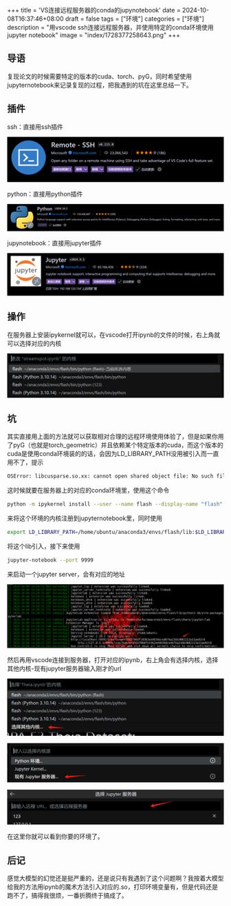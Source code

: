 +++
title = 'VS连接远程服务器的conda的jupynotebook'
date = 2024-10-08T16:37:46+08:00
draft = false
tags = ["环境"]
categories = ["环境"]
description = "用vscode ssh连接远程服务器，并使用特定的conda环境使用jupyter notebook"
image = "index/1728377258643.png"
+++

## 导语

复现论文的时候需要特定的版本的cuda、torch、pyG，同时希望使用jupyternotebook来记录复现的过程，把我遇到的坑在这里总结一下。

## 插件

ssh：直接用ssh插件

![1728377206727](index/1728377206727.png)

python：直接用python插件

![1728377245626](index/1728377245626.png)

jupynotebook：直接用jupyter插件

![1728377258643](index/1728377258643.png)

## 操作

在服务器上安装ipykernel就可以，在vscode打开ipynb的文件的时候，右上角就可以选择对应的内核

![1728378255797](index/1728378255797.png)


## 坑

其实直接用上面的方法就可以获取相对合理的远程环境使用体验了，但是如果你用了pyG（也就是torch_geometric）并且依赖某个特定版本的cuda，而这个版本的cuda是使用conda环境装的的话，会因为LD_LIBRARY_PATH没用被引入而一直用不了，提示

```bash
OSError: libcusparse.so.xx: cannot open shared object file: No such file or directory
```

这时候就要在服务器上的对应的conda环境里，使用这个命令

```bash
python -m ipykernel install --user --name flash --display-name "flash"
```

来将这个环境的内核注册到jupyternotebook里，同时使用

```bash
export LD_LIBRARY_PATH=/home/ubuntu/anaconda3/envs/flash/lib:$LD_LIBRARY_PATH
```

将这个lib引入，接下来使用

```bash
jupyter-notebook --port 9999
```

来启动一个jupyter server，会有对应的地址

![1728377460701](index/1728377460701.png)

然后再用vscode连接到服务器，打开对应的ipynb，右上角会有选择内核，选择其他内核-现有jupyter服务器输入刚才的url

![1728377574981](index/1728377574981.png)

![1728377587858](index/1728377587858.png)

![1728377603240](index/1728377603240.png)

在这里你就可以看到你要的环境了。


## 后记

感觉大模型的幻觉还是挺严重的，还是说只有我遇到了这个问题啊？我按着大模型给我的方法用ipynb的魔术方法引入对应的.so，打印环境变量有，但是代码还是跑不了，搞得我很烦，一番折腾终于搞成了。
